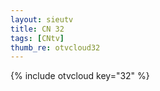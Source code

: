 ```yaml
--- 
layout: sieutv
title: CN 32
tags: [CNtv]
thumb_re: otvcloud32
---
```

{% include otvcloud key="32" %} 

